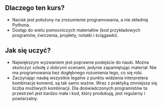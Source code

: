## Dlaczego ten kurs?
* Nacisk jest położony na zrozumienie programowania, a nie składnię Pythona.
* Dostęp do wielu pomocniczych materiałów (kod przykładowych programów, ćwiczenia, projekty, notatki i ściągawki).

## Jak się uczyć?
* Największym wyzwaniem jest poprawne podejście do nauki. Można skończyć szkołę z dobrymi ocenami, jedynie zapamiętując materiał. Nie ma programowania bez dogłębnego rozumienia tego, co się robi. 
* Zaczynając naukę wszystkie legalne z punktu widzenia interpretera kombinacje komend, są tak samo ważne. Wraz z praktyką zmniejsza się liczba możliwych kombinacji. Dla doświadczonych programistów ta przestrzeń jest bardzo mała i kod, który produkują, jest regularny i powtarzalny.
